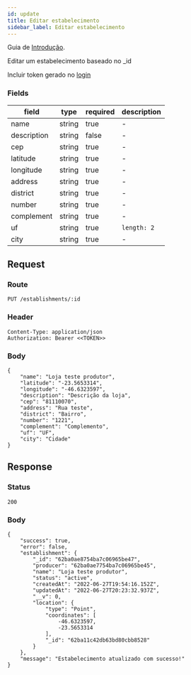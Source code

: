 ```yaml
---
id: update
title: Editar estabelecimento
sidebar_label: Editar estabelecimento
---
```


Guia de [Introdução](introduction.md).

Editar um estabelecimento baseado no _id

Incluir token gerado no [login](authentication)

### Fields

| field | type | required | description |
|---|---|---|---|
| name | string | true | - |
| description | string | false | - |
| cep | string | true | - |
| latitude | string | true | - |
| longitude | string | true | - |
| address | string | true | - |
| district | string | true | - |
| number | string | true | - |
| complement | string | true | - |
| uf | string | true | `length: 2` |
| city | string | true | - |

## Request

### Route

    PUT /establishments/:id

### Header

    Content-Type: application/json
    Authorization: Bearer <<TOKEN>>

### Body

    {
        "name": "Loja teste produtor",
        "latitude": "-23.5653314",
        "longitude": "-46.6323597",
        "description": "Descrição da loja",
        "cep": "81110070",
        "address": "Rua teste",
        "district": "Bairro",
        "number": "1221",
        "complement": "Complemento",
        "uf": "UF",
        "city": "Cidade"
    }

## Response

### Status

    200

### Body

    {
        "success": true,
        "error": false,
        "establishment": {
            "_id": "62ba0ae8754ba7c06965be47",
            "producer": "62ba0ae7754ba7c06965be45",
            "name": "Loja teste produtor",
            "status": "active",
            "createdAt": "2022-06-27T19:54:16.152Z",
            "updatedAt": "2022-06-27T20:23:32.937Z",
            "__v": 0,
            "location": {
                "type": "Point",
                "coordinates": [
                    -46.6323597,
                    -23.5653314
                ],
                "_id": "62ba11c42db63bd80cbb8528"
            }
        },
        "message": "Estabelecimento atualizado com sucesso!"
    }
